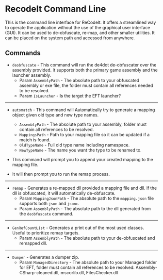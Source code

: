 # RecodeIt Command Line

This is the command line interface for ReCodeIt. It offers a streamlined way to operate the application without the
use of the graphical user interface (GUI). It can be used to de-obfuscate, re-map, and other smaller utilities.
It can be placed on the system path and accessed from anywhere. 

## Commands

- `deobfuscate` - This command will run the de4dot de-obfuscater over the assembly provided. It supports both the
primary game assembly and the launcher assembly.
  - Param `AssemblyPath` - The absolute path to your obfuscated assembly or exe file, the folder must contain all 
references needed to be resolved.
  - Param `IsLauncher` - Is the target the EFT launcher?

---

- `automatch` - This command will Automatically try to generate a mapping object given old type and new type names.
  - `AssemblyPath` - The absolute path to your assembly, folder must contain all references to be resolved.
  - `MappingsPath` - Path to your mapping file so it can be updated if a match is found.
  - `OldTypeName` - Full old type name including namespace.
  - `NewTypeName` - The name you want the type to be renamed to.

- This command will prompt you to append your created mapping to the mapping file. 
- It will then prompt you to run the remap process.

---

- `remap` - Generates a re-mapped dll provided a mapping file and dll. If the dll is obfuscated, it will automatically de-obfuscate.
  - Param `MappingJsonPath` - The absolute path to the `mapping.json` file supports both `json` and `jsonc`.
  - Param `AssemblyPath` - The absolute path to the dll generated from the `deobfuscate` command.

---

- `GenRefCountList` - Generates a print out of the most used classes. Useful to prioritize remap targets.
  - Param `AssemblyPath` - The absolute path to your de-obfuscated and remapped dll.

---

- `Dumper` - Generates a dumper zip.
  - Param `ManagedDirectory` - The absolute path to your Managed folder for EFT, folder must contain all references to 
be resolved. Assembly-CSharp-cleaned.dll, mscorlib.dll, FilesChecker.dll